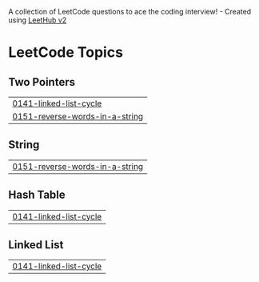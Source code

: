 A collection of LeetCode questions to ace the coding interview! - Created using [LeetHub v2](https://github.com/arunbhardwaj/LeetHub-2.0)
<!---LeetCode Topics Start-->
# LeetCode Topics
## Two Pointers
|  |
| ------- |
| [0141-linked-list-cycle](https://github.com/HongyuDu2/Leetcode/tree/master/0141-linked-list-cycle) |
| [0151-reverse-words-in-a-string](https://github.com/HongyuDu2/Leetcode/tree/master/0151-reverse-words-in-a-string) |
## String
|  |
| ------- |
| [0151-reverse-words-in-a-string](https://github.com/HongyuDu2/Leetcode/tree/master/0151-reverse-words-in-a-string) |
## Hash Table
|  |
| ------- |
| [0141-linked-list-cycle](https://github.com/HongyuDu2/Leetcode/tree/master/0141-linked-list-cycle) |
## Linked List
|  |
| ------- |
| [0141-linked-list-cycle](https://github.com/HongyuDu2/Leetcode/tree/master/0141-linked-list-cycle) |
<!---LeetCode Topics End-->